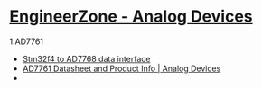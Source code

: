 # [EngineerZone - Analog Devices](https://ez.analog.com/ "Today I will be writing about the ADRF5740 attenuator, one of the newest solutions from Analog Devices designed for 10 MHz to 60 GHz communication systems… 10 Nov 2020 Tweets by @ADI_News")

1.AD7761
- [Stm32f4 to AD7768 data interface](https://ez.analog.com/data_converters/precision_adcs/f/q-a/24025/stm32f4-to-ad7768-data-interface)
- [AD7761 Datasheet and Product Info | Analog Devices](https://www.analog.com/en/products/ad7761.html#product-overview "AD7761")
- 
